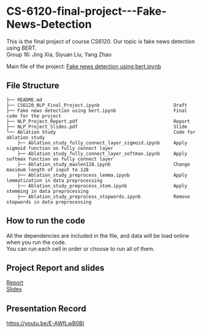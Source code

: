 # CS-6120-final-project---Fake-News-Detection

This is the final project of course CS6120. Our topic is fake news detection using BERT.  
Group 16: Jing Xia, Siyuan Liu, Yang Zhao

Main file of the project: [Fake news detection using bert.ipynb](https://github.com/elleneee/CS-6120-final-project---Fake-News-Detection/blob/main/Fake%20news%20detection%20using%20bert.ipynb)

## File Structure
```
├── README.md  
├── CS6120_NLP_Final_Project.ipynb                           Draft  
├── Fake news detection using bert.ipynb                     Final code for the project
├── NLP_Project_Report.pdf                                   Report
├── NLP_Project_Slides.pdf                                   Slide
└── Ablation Study                                           Code for ablation study   
    ├── Ablation_study_fully_connect_layer_sigmoid.ipynb     Apply sigmoid function oo fully connect layer     
    ├── Ablation_study_fully_connect_layer_softmax.ipynb     Apply softmax function oo fully connect layer        
    ├── Ablation_study_maxlen128.ipynb                       Change maximum length of input to 128  
    ├── Ablation_study_preprocess_lemma.ipynb                Apply lemmatization in data preprocessing  
    ├── Ablation_study_preprocess_stem.ipynb                 Apply stemming in data preprocessing  
    ├── Ablation_study_preprocess_stopwords.ipynb            Remove stopwords in data preprocessing  
```

## How to run the code
All the dependencies are included in the file, and data will be load online when you run the code.  
You can run each cell in order or choose to run all of them.

## Project Report and slides
[Report](https://github.com/elleneee/CS-6120-final-project---Fake-News-Detection/blob/main/NLP_Project_Report.pdf)  
[Slides](https://github.com/elleneee/CS-6120-final-project---Fake-News-Detection/blob/main/NLP_Project_Slides.pdf)

## Presentation Record
https://youtu.be/E-AWfLwB0BI
